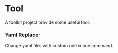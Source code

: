 # Tool

A toolkit project provide some useful tool.

### Yaml Replacer
Change yaml files with custom rule in one command.